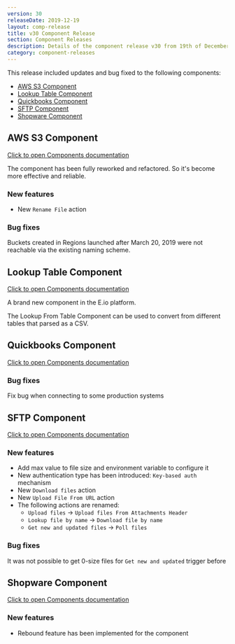 ```yaml
---
version: 30
releaseDate: 2019-12-19
layout: comp-release
title: v30 Component Release
section: Component Releases
description: Details of the component release v30 from 19th of December 2019
category: component-releases
---
```


This release included updates and bug fixed to the following components:

*   [AWS S3 Component](#aws-s3-component)
*   [Lookup Table Component](#lookup-table-component)
*   [Quickbooks Component](#quickbooks-component)
*   [SFTP Component](#sftp-component)
*   [Shopware Component](#shopware-component)

## AWS S3 Component
[Click to open Components documentation](/components/aws-s3/)

The component has been fully reworked and refactored. So it's become more effective and reliable.

### New features
* New `Rename File` action

### Bug fixes
Buckets created in Regions launched after March 20, 2019 were not reachable via the existing naming scheme.

## Lookup Table Component
[Click to open Components documentation](/components/lookup-table/)

A brand new component in the E.io platform.

The Lookup From Table Component can be used to convert from different tables that parsed as a CSV.

## Quickbooks Component
[Click to open Components documentation](/components/quickbooks/)

### Bug fixes
Fix bug when connecting to some production systems

## SFTP Component
[Click to open Components documentation](/components/sftp/)

### New features
* Add max value to file size and environment variable to configure it
* New authentication type has been introduced: `Key-based auth` mechanism
* New `Download files` action
* New `Upload File From URL` action
* The following actions are renamed:
  - `Upload files` -> `Upload files From Attachments Header`
  - `Lookup file by name` -> `Download file by name`
  - `Get new and updated files` -> `Poll files`

### Bug fixes
It was not possible to get 0-size files for `Get new and updated` trigger before

## Shopware Component
[Click to open Components documentation](/components/shopware/)

### New features
* Rebound feature has been implemented for the component
